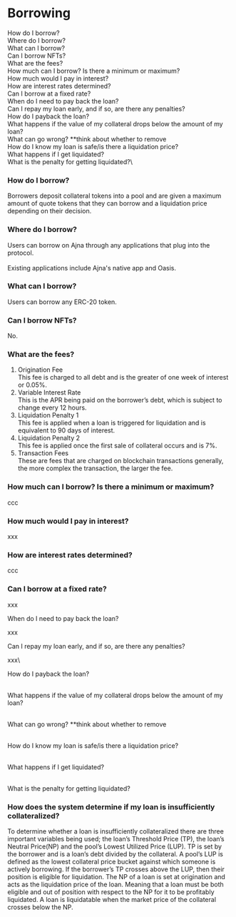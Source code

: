 # Borrowing

How do I borrow?\
Where do I borrow?\
What can I borrow?\
Can I borrow NFTs?\
What are the fees?\
How much can I borrow? Is there a minimum or maximum?\
How much would I pay in interest?\
How are interest rates determined?\
Can I borrow at a fixed rate?\
When do I need to pay back the loan?\
Can I repay my loan early, and if so, are there any penalties?\
How do I payback the loan?\
What happens if the value of my collateral drops below the amount of my loan?\
What can go wrong? \*\*think about whether to remove\
How do I know my loan is safe/is there a liquidation price?\
What happens if I get liquidated?\
What is the penalty for getting liquidated?\


### How do I borrow?

Borrowers deposit collateral tokens into a pool and are given a maximum amount of quote tokens that they can borrow and a liquidation price depending on their decision.

### Where do I borrow?

Users can borrow on Ajna through any applications that plug into the protocol.\
\
Existing applications include Ajna's native app and Oasis.&#x20;

### What can I borrow?

Users can borrow any ERC-20 token.

### Can I borrow NFTs?

No.

### What are the fees?

1. Origination Fee\
   This fee is charged to all debt and is the greater of one week of interest or 0.05%.
2. Variable Interest Rate \
   This is the APR being paid on the borrower’s debt, which is subject to change every 12 hours.
3. Liquidation Penalty 1\
   This fee is applied when a loan is triggered for liquidation and is equivalent to 90 days of interest.
4. Liquidation Penalty 2\
   This fee is applied once the first sale of collateral occurs and is 7%.
5. Transaction Fees\
   These are fees that are charged on blockchain transactions generally, the more complex the transaction, the larger the fee.

### How much can I borrow? Is there a minimum or maximum?

ccc

### How much would I pay in interest?

xxx

### How are interest rates determined?

ccc

### Can I borrow at a fixed rate?

xxx

When do I need to pay back the loan?

xxx

Can I repay my loan early, and if so, are there any penalties?

xxx\


How do I payback the loan?

\
What happens if the value of my collateral drops below the amount of my loan?

\
What can go wrong? \*\*think about whether to remove

\
How do I know my loan is safe/is there a liquidation price?

\
What happens if I get liquidated?

\
What is the penalty for getting liquidated?





### How does the system determine if my loan is insufficiently collateralized?

To determine whether a loan is insufficiently collateralized there are three important variables being used; the loan’s Threshold Price (TP), the loan’s Neutral Price(NP) and the pool’s Lowest Utilized Price (LUP). TP is set by the borrower and is a loan’s debt divided by the collateral. A pool’s LUP is defined as the lowest collateral price bucket against which someone is actively borrowing. If the borrower’s TP crosses above the LUP, then their position is eligible for liquidation. The NP of a loan is set at origination and acts as the liquidation price of the loan. Meaning that a loan must be both eligible and out of position with respect to the NP for it to be profitably liquidated. A loan is liquidatable when the market price of the collateral crosses below the NP.
